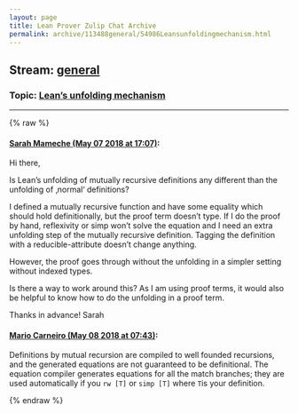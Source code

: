 ```yaml
---
layout: page
title: Lean Prover Zulip Chat Archive 
permalink: archive/113488general/54986Leansunfoldingmechanism.html
---
```


## Stream: [general](index.html)
### Topic: [Lean’s unfolding mechanism](54986Leansunfoldingmechanism.html)

---


{% raw %}
#### [ Sarah Mameche (May 07 2018 at 17:07)](https://leanprover.zulipchat.com/#narrow/stream/113488-general/topic/Lean%E2%80%99s%20unfolding%20mechanism/near/126219226):
Hi there, 

Is Lean’s unfolding of mutually recursive definitions any different than the unfolding of ‚normal‘ definitions?

I defined a mutually recursive function and have some equality which should hold definitionally, but the proof term doesn’t type. If I do the proof by hand, reflexivity or simp won’t solve the equation and I need an extra unfolding step of the mutually recursive definition. Tagging the definition with a reducible-attribute doesn’t change anything.

However, the proof goes through without the unfolding in a simpler setting without indexed types.

Is there a way to work around this? As I am using proof terms, it would also be helpful to know how to do the unfolding in a proof term.

Thanks in advance!
Sarah

#### [ Mario Carneiro (May 08 2018 at 07:43)](https://leanprover.zulipchat.com/#narrow/stream/113488-general/topic/Lean%E2%80%99s%20unfolding%20mechanism/near/126249977):
Definitions by mutual recursion are compiled to well founded recursions, and the generated equations are not guaranteed to be definitional. The equation compiler generates equations for all the match branches; they are used automatically if you `rw [T]` or `simp [T]` where `T`is your definition.


{% endraw %}
